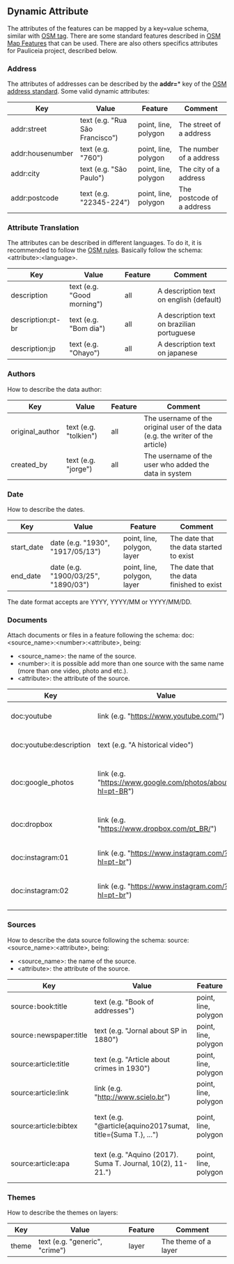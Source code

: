 ## Dynamic Attribute

The attributes of the features can be mapped by a key=value schema, similar with [OSM tag](http://wiki.openstreetmap.org/wiki/Tags).
There are some standard features described in [OSM Map Features](http://wiki.openstreetmap.org/wiki/Map_Features) that can be used.
There are also others specifics attributes for Pauliceia project, described below.


### Address

The attributes of addresses can be described by the **addr=*** key of the [OSM address standard](http://wiki.openstreetmap.org/wiki/Key:addr). Some valid dynamic attributes:

| Key                            | Value                               | Feature                   | Comment                                                      |
| ------------------------------ | ----------------------------------- | ------------------------- | ------------------------------------------------------------ |
| addr:street                    | text (e.g. "Rua São Francisco")     | point, line, polygon      | The street of a address                                      |
| addr:housenumber               | text (e.g. "760")                   | point, line, polygon      | The number of a address                                      |
| addr:city                      | text (e.g. "São Paulo")             | point, line, polygon      | The city of a address                                        |
| addr:postcode                  | text (e.g. "22345-224")             | point, line, polygon      | The postcode of a address                                    |


### Attribute Translation

The attributes can be described in different languages. To do it, it is recommended to follow the [OSM rules](http://wiki.openstreetmap.org/wiki/Wiki_Translation). Basically follow the schema: \<attribute>:\<language>.

| Key                            | Value                               | Feature                        | Comment                                                      |
| ------------------------------ | ----------------------------------- | ------------------------------ | ------------------------------------------------------------ |
| description                    | text (e.g. "Good morning")          | all                            | A description text on english (default)                      |
| description:pt-br              | text (e.g. "Bom dia")               | all                            | A description text on brazilian portuguese                   |
| description:jp                 | text (e.g. "Ohayo")                 | all                            | A description text on japanese                              |


### Authors

How to describe the data author:

| Key                            | Value                               | Feature                        | Comment                                                                          |
| ------------------------------ | ----------------------------------- | ------------------------------ | -------------------------------------------------------------------------------- |
| original_author                | text (e.g. "tolkien")               | all                            | The username of the original user of the data (e.g. the writer of the article)   |
| created_by                     | text (e.g. "jorge")                 | all                            | The username of the user who added the data in system                            |


### Date

How to describe the dates.

| Key                            | Value                               | Feature                        | Comment                                                      |
| ------------------------------ | ----------------------------------- | ------------------------------ | ------------------------------------------------------------ |
| start_date                     | date (e.g. "1930", "1917/05/13")    | point, line, polygon, layer    | The date that the data started to exist                      |
| end_date                       | date (e.g. "1900/03/25", "1890/03") | point, line, polygon, layer    | The date that the data finished to exist                     |

The date format accepts are YYYY, YYYY/MM or YYYY/MM/DD.


### Documents

Attach documents or files in a feature following the schema: doc:<source_name>:\<number>:\<attribute>, being:
- <source_name>: the name of the source.
- \<number>: it is possible add more than one source with the same name (more than one video, photo and etc.).
- \<attribute>: the attribute of the source.

| Key                            | Value                                                             | Feature                   | Comment                                            |
| ------------------------------ | ----------------------------------------------------------------- | ------------------------- | -------------------------------------------------- |
| doc:youtube                    | link (e.g. "https://www.youtube.com/")                            | point, line, polygon      | Web link for a video                               |
| doc:youtube:description        | text (e.g. "A historical video")                                  | point, line, polygon      | A textual description of web link                  |
| doc:google_photos              | link (e.g. "https://www.google.com/photos/about/?hl=pt-BR")       | point, line, polygon      | Web link for a photos or album of photos           |
| doc:dropbox                    | link (e.g. "https://www.dropbox.com/pt_BR/")                      | point, line, polygon      | Web link for a dropbox repository                  |
| doc:instagram:01               | link (e.g. "https://www.instagram.com/?hl=pt-br")                 | point, line, polygon      | The first web link for a photo                     |
| doc:instagram:02               | link (e.g. "https://www.instagram.com/?hl=pt-br")                 | point, line, polygon      | The second web link for a photo                    |


### Sources

How to describe the data source following the schema: source:<source_name>:\<attribute>, being:
- <source_name>: the name of the source.
- \<attribute>: the attribute of the source.

| Key                            | Value                                                        | Feature                   | Comment                                       |
| ------------------------------ | ------------------------------------------------------------ | ------------------------- | --------------------------------------------- |
| source``:``book:title             | text (e.g. "Book of addresses")                              | point, line, polygon      | Title of a book                               |
| source``:``newspaper:title        | text (e.g. "Jornal about SP in 1880")                        | point, line, polygon      | Title of a newspaper                          |
| source:article:title           | text (e.g. "Article about crimes in 1930")                   | point, line, polygon      | Title of a article                            |
| source:article:link            | link (e.g. "http://www.scielo.br")                           | point, line, polygon      | Web link of a article                         |
| source:article:bibtex          | text (e.g. "@article{aquino2017sumat, title={Suma T.}, ...") | point, line, polygon      | Reference of the article on Bibtex            |
| source:article:apa             | text (e.g. "Aquino (2017). Suma T. Journal, 10(2), 11-21.")  | point, line, polygon      | Reference of the article on APA               |


### Themes

How to describe the themes on layers:

| Key                            | Value                               | Feature                   | Comment                                                      |
| ------------------------------ | ----------------------------------- | ------------------------- | ------------------------------------------------------------ |
| theme                          | text (e.g. "generic", "crime")      | layer                     | The theme of a layer                                         |


<!-- ### Map vectorization -->

<!-- How to describe when the data is provide by map vectorization: -->

<!-- | Key                            | Value                               | Feature                   | Comment                                                      | -->
<!-- | ------------------------------ | ----------------------------------- | ------------------------- | ------------------------------------------------------------ | -->
<!-- | map_vectorization              | boolean (e.g. "true" or "false")    | line, polygon             | If the data was created by a map vectorization               | -->
